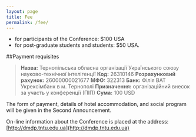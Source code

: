 ```yaml
---
layout: page
title: Fee
permalink: /fee/
---
```




  - for participants of the Conference: $100 USA
  - for post-graduate students and students: $50 USA.

##Payment requisites  


> **Назва:** Тернопільська обласна організації Українського союзу науково-технічної інтелігенції
> **Код:** 26310146
> **Розрахунковий рахунок:** 26000000021677
> **МФО:** 322313
> **Банк:** Філія ВАТ Укрексімбанк в м. Тернополі
> **Призначення:** організаційний внесок за участь у конференції (ПІП)
> **Сума:** 100 USD

  
The form of payment, details of hotel accommodation, and social program will be given in the Second Announcement.


On-line information about the Conference is placed at the address:
[http://dmdp.tntu.edu.ua](http://dmdp.tntu.edu.ua)
